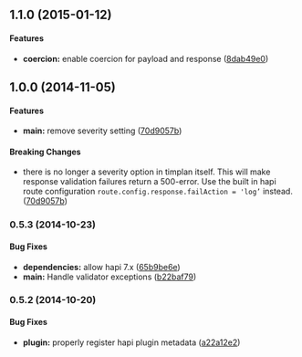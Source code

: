 ## 1.1.0 (2015-01-12)


#### Features

* **coercion:** enable coercion for payload and response ([8dab49e0](https://github.com/bloglovin/timplan/commit/8dab49e0dc4554ecb1e2da61ad7974453e4c7c9d))


## 1.0.0 (2014-11-05)


#### Features

* **main:** remove severity setting ([70d9057b](https://github.com/bloglovin/timplan/commit/70d9057baa0d545e79f853dd0bbfc897647219ba))


#### Breaking Changes

* there is no longer a severity option in timplan itself. This will make response validation failures return a 500-error. Use the built in hapi route configuration `route.config.response.failAction = 'log’` instead.
 ([70d9057b](https://github.com/bloglovin/timplan/commit/70d9057baa0d545e79f853dd0bbfc897647219ba))


### 0.5.3 (2014-10-23)


#### Bug Fixes

* **dependencies:** allow hapi 7.x ([65b9be6e](https://github.com/bloglovin/timplan/commit/65b9be6e281792edd3b369c656757f0580746958))
* **main:** Handle validator exceptions ([b22baf79](https://github.com/bloglovin/timplan/commit/b22baf79599ed22094457a45cd92014f911e9245))


### 0.5.2 (2014-10-20)


#### Bug Fixes

* **plugin:** properly register hapi plugin metadata ([a22a12e2](https://github.com/bloglovin/timplan/commit/a22a12e26ab513f979170f22250fc7b0a61210c2))
